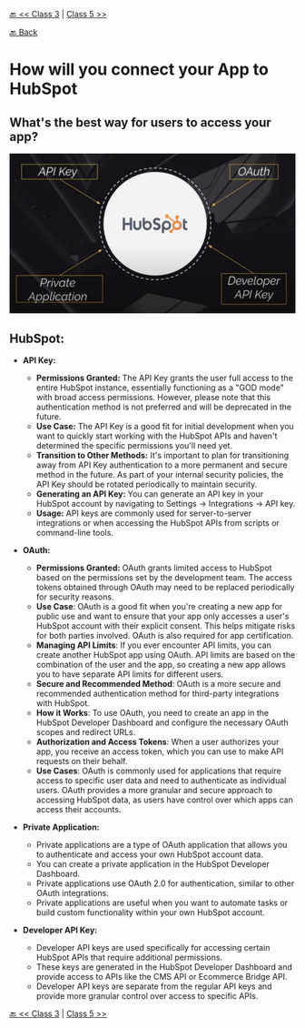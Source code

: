 [🔙 << Class 3](../03_Class/03_Class.md) | [Class 5 >>](../05_Class/05_Class.md)

[🔙 Back](../README.md)


# How will you connect your App to HubSpot
## What's the best way for users to access your app?
<img src="../assets/HubSpot.png" alt="Difference" width="800" height="">

## HubSpot:
- **API Key:**
  - **Permissions Granted:** The API Key grants the user full access to the entire HubSpot instance, essentially functioning as a "GOD mode" with broad access permissions. However, please note that this authentication method is not preferred and will be deprecated in the future.
  - **Use Case:** The API Key is a good fit for initial development when you want to quickly start working with the HubSpot APIs and haven't determined the specific permissions you'll need yet.
  - **Transition to Other Methods:** It's important to plan for transitioning away from API Key authentication to a more permanent and secure method in the future. As part of your internal security policies, the API Key should be rotated periodically to maintain security.
  - **Generating an API Key:** You can generate an API key in your HubSpot account by navigating to Settings -> Integrations -> API key.
  - **Usage:** API keys are commonly used for server-to-server integrations or when accessing the HubSpot APIs from scripts or command-line tools.


- **OAuth:**
  - **Permissions Granted:** OAuth grants limited access to HubSpot based on the permissions set by the development team. The access tokens obtained through OAuth may need to be replaced periodically for security reasons.
  - **Use Case**: OAuth is a good fit when you're creating a new app for public use and want to ensure that your app only accesses a user's HubSpot account with their explicit consent. This helps mitigate risks for both parties involved. OAuth is also required for app certification.
  - **Managing API Limits**: If you ever encounter API limits, you can create another HubSpot app using OAuth. API limits are based on the combination of the user and the app, so creating a new app allows you to have separate API limits for different users.
  - **Secure and Recommended Method**: OAuth is a more secure and recommended authentication method for third-party integrations with HubSpot.
  - **How it Works**: To use OAuth, you need to create an app in the HubSpot Developer Dashboard and configure the necessary OAuth scopes and redirect URLs.
  - **Authorization and Access Tokens**: When a user authorizes your app, you receive an access token, which you can use to make API requests on their behalf.
  - **Use Cases**: OAuth is commonly used for applications that require access to specific user data and need to authenticate as individual users.
  OAuth provides a more granular and secure approach to accessing HubSpot data, as users have control over which apps can access their accounts.

- **Private Application:**
  - Private applications are a type of OAuth application that allows you to authenticate and access your own HubSpot account data.
  - You can create a private application in the HubSpot Developer Dashboard.
  - Private applications use OAuth 2.0 for authentication, similar to other OAuth integrations.
  - Private applications are useful when you want to automate tasks or build custom functionality within your own HubSpot account.

- **Developer API Key:**
  - Developer API keys are used specifically for accessing certain HubSpot APIs that require additional permissions.
  - These keys are generated in the HubSpot Developer Dashboard and provide access to APIs like the CMS API or Ecommerce Bridge API.
  - Developer API keys are separate from the regular API keys and provide more granular control over access to specific APIs.




[🔙 << Class 3](../03_Class/03_Class.md) | [Class 5 >>](../05_Class/05_Class.md)

